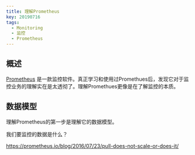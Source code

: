 ```yaml
---
title: 理解Prometheus
key: 20190716
tags:
  - Monitoring
  - 监控
  - Prometheus
---
```


## 概述

[Prometheus](https://prometheus.io/) 是一款监控软件。真正学习和使用过Promethues后，发现它对于监控业务的理解实在是太透彻了。理解Promethues更像是在了解监控的本质。

## 数据模型

理解Prometheus的第一步是理解它的数据模型。

我们要监控的数据是什么？

https://prometheus.io/blog/2016/07/23/pull-does-not-scale-or-does-it/